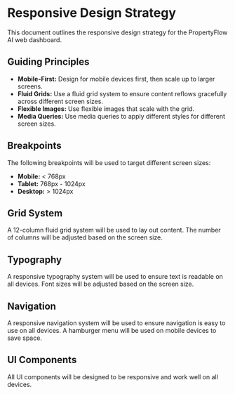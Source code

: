 # Responsive Design Strategy

This document outlines the responsive design strategy for the PropertyFlow AI web dashboard.

## Guiding Principles

- **Mobile-First:** Design for mobile devices first, then scale up to larger screens.
- **Fluid Grids:** Use a fluid grid system to ensure content reflows gracefully across different screen sizes.
- **Flexible Images:** Use flexible images that scale with the grid.
- **Media Queries:** Use media queries to apply different styles for different screen sizes.

## Breakpoints

The following breakpoints will be used to target different screen sizes:

- **Mobile:** < 768px
- **Tablet:** 768px - 1024px
- **Desktop:** > 1024px

## Grid System

A 12-column fluid grid system will be used to lay out content. The number of columns will be adjusted based on the screen size.

## Typography

A responsive typography system will be used to ensure text is readable on all devices. Font sizes will be adjusted based on the screen size.

## Navigation

A responsive navigation system will be used to ensure navigation is easy to use on all devices. A hamburger menu will be used on mobile devices to save space.

## UI Components

All UI components will be designed to be responsive and work well on all devices.
